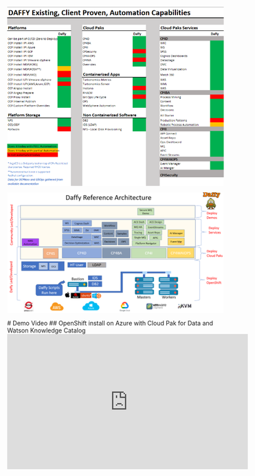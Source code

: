<p align = "center">
  <img src='./images/Daffy_Capabilities_new.png'  align="top"  style = "float">
</p>

<p align = "center">
  <img src='./images/download.png'  align="top"  style = "float">
</p>
# Demo Video
## OpenShift install on Azure with Cloud Pak for Data and Watson Knowledge Catalog
<html>
   <head>
      <title>HTML Video embed</title>
   </head>
   <body>
    <div style="text-align:center">
<iframe width="560" height="315" src="https://www.youtube.com/embed/LFqc0WD7x-U" title="YouTube video player" frameborder="0" allow="accelerometer; autoplay; clipboard-write; encrypted-media; gyroscope; picture-in-picture" allowfullscreen></iframe>      <iframe width="560" height="315" src="" frameborder="0" allowfullscreen></iframe>
      </iframe>
      </div>
   </body>
</html>
